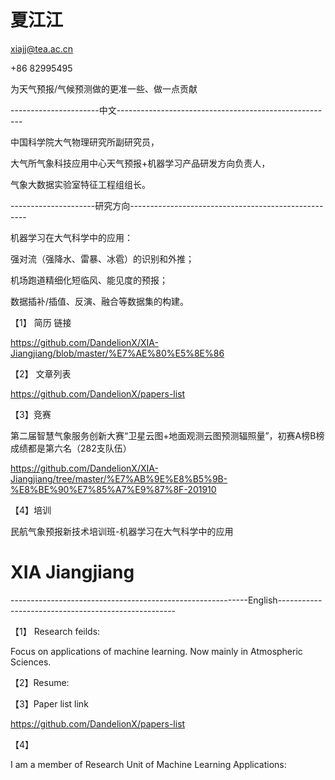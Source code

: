 # 夏江江

xiajj@tea.ac.cn

+86 82995495



为天气预报/气候预测做的更准一些、做一点贡献



----------------------中文------------------------------------------------------

中国科学院大气物理研究所副研究员，

大气所气象科技应用中心天气预报+机器学习产品研发方向负责人，

气象大数据实验室特征工程组组长。


---------------------研究方向----------------------------------------------------

机器学习在大气科学中的应用：

  强对流（强降水、雷暴、冰雹）的识别和外推；
  
  机场跑道精细化短临风、能见度的预报；
  
  数据插补/插值、反演、融合等数据集的构建。


【1】 简历 链接

https://github.com/DandelionX/XIA-Jiangjiang/blob/master/%E7%AE%80%E5%8E%86


【2】 文章列表

https://github.com/DandelionX/papers-list

【3】竞赛

第二届智慧气象服务创新大赛“卫星云图+地面观测云图预测辐照量”，初赛A榜B榜成绩都是第六名（282支队伍）

https://github.com/DandelionX/XIA-Jiangjiang/tree/master/%E7%AB%9E%E8%B5%9B-%E8%BE%90%E7%85%A7%E9%87%8F-201910


【4】培训

民航气象预报新技术培训班-机器学习在大气科学中的应用









# XIA Jiangjiang

-----------------------------------------------------------English----------------------------------------------------

【1】 Research feilds:

Focus on applications of machine learning. Now mainly in Atmospheric Sciences.


【2】Resume:




【3】Paper list link


https://github.com/DandelionX/papers-list



【4】

I am a member of Research Unit of Machine Learning Applications:











